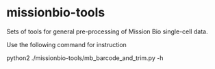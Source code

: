 # missionbio-tools
Sets of tools for general pre-processing of Mission Bio single-cell data.

Use the following command for instruction


python2 ./missionbio-tools/mb_barcode_and_trim.py -h
